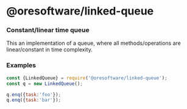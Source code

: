

# @oresoftware/linked-queue

### Constant/linear time queue

This an implementation of a queue, where all methods/operations are linear/constant in time complexity.

### Examples

```js
const {LinkedQueue} = require('@oresoftware/linked-queue');
const q = new LinkedQueue();

q.enq({task:'foo'});
q.enq({task:'bar'});
```




